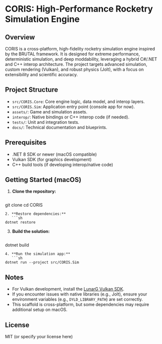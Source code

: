 # CORIS: High-Performance Rocketry Simulation Engine

## Overview
CORIS is a cross-platform, high-fidelity rocketry simulation engine inspired by the BRUTAL framework. It is designed for extreme performance, deterministic simulation, and deep moddability, leveraging a hybrid C#/.NET and C++ interop architecture. The project targets advanced simulation, custom rendering (Vulkan), and robust physics (Jolt), with a focus on extensibility and scientific accuracy.

## Project Structure
- `src/CORIS.Core`: Core engine logic, data model, and interop layers.
- `src/CORIS.Sim`: Application entry point (console app for now).
- `assets/`: Game and simulation assets.
- `interop/`: Native bindings or C++ interop code (if needed).
- `tests/`: Unit and integration tests.
- `docs/`: Technical documentation and blueprints.

## Prerequisites
- .NET 8 SDK or newer (macOS compatible)
- Vulkan SDK (for graphics development)
- C++ build tools (if developing interop/native code)

## Getting Started (macOS)
1. **Clone the repository:**
   ```sh
git clone <your-repo-url>
cd CORIS
```
2. **Restore dependencies:**
   ```sh
dotnet restore
```
3. **Build the solution:**
   ```sh
dotnet build
```
4. **Run the simulation app:**
   ```sh
dotnet run --project src/CORIS.Sim
```

## Notes
- For Vulkan development, install the [LunarG Vulkan SDK](https://vulkan.lunarg.com/sdk/home).
- If you encounter issues with native libraries (e.g., Jolt), ensure your environment variables (e.g., `DYLD_LIBRARY_PATH`) are set correctly.
- This scaffold is cross-platform, but some dependencies may require additional setup on macOS.

## License
MIT (or specify your license here) 